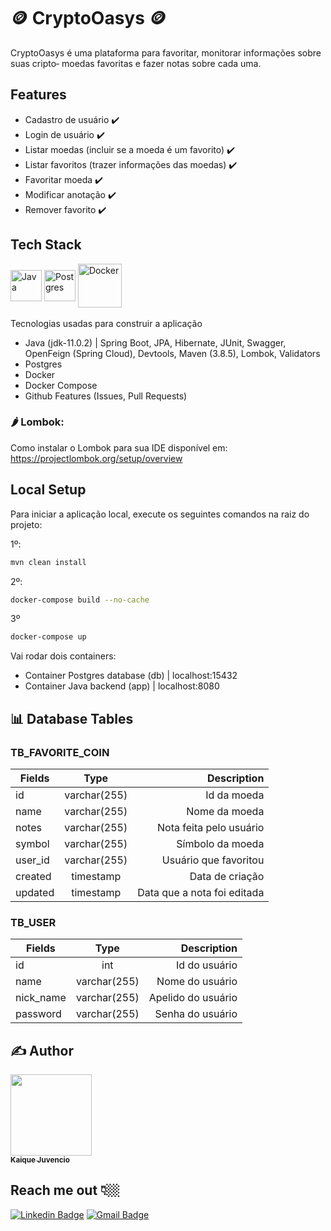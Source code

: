 #  🪙 CryptoOasys 🪙

CryptoOasys é uma plataforma para favoritar, monitorar informações sobre suas cripto‑
moedas favoritas e fazer notas sobre cada uma.

## Features

- Cadastro de usuário :heavy_check_mark:
- Login de usuário :heavy_check_mark:
- Listar moedas (incluir se a moeda é um favorito) :heavy_check_mark:
- Listar favoritos (trazer informações das moedas) :heavy_check_mark:
- Favoritar moeda :heavy_check_mark:
- Modificar anotação :heavy_check_mark:
- Remover favorito :heavy_check_mark:

## Tech Stack

<div style="display: inline_block">
    <img align="center" alt="Java" height="50" width="50" src="https://cdn.jsdelivr.net/gh/devicons/devicon/icons/java/java-original.svg">
    <img align="center" alt="Postgres" height="50" width="50"  src="https://cdn.jsdelivr.net/gh/devicons/devicon/icons/postgresql/postgresql-original.svg" />
    <img align="center" alt="Docker" height="70" width="70" src="https://cdn.jsdelivr.net/gh/devicons/devicon/icons/docker/docker-original.svg" />
</div>
<br>
Tecnologias usadas para construir a aplicação

- Java (jdk-11.0.2) | Spring Boot, JPA, Hibernate, JUnit, Swagger, OpenFeign (Spring Cloud), Devtools, Maven (3.8.5), Lombok, Validators
- Postgres
- Docker
- Docker Compose
- Github Features (Issues, Pull Requests)

### :hot_pepper: Lombok:
Como instalar o Lombok para sua IDE disponível em: https://projectlombok.org/setup/overview

## Local Setup

Para iniciar a aplicação local, execute os seguintes comandos na raiz do projeto:

1º:
```bash
mvn clean install
```
2º:
```bash
docker-compose build --no-cache
```
3º
```bash
docker-compose up
```

Vai rodar dois containers: 

- Container Postgres database (db) |  localhost:15432
- Container Java backend  (app) | localhost:8080

## 📊 Database Tables


### TB_FAVORITE_COIN

| Fields                  |  Type        | Description |
| ----------------------- | :----------: | ----------: |
| id                      | varchar(255) | Id da moeda                   |
| name                    | varchar(255) | Nome da moeda                 |
| notes                   | varchar(255) | Nota feita pelo usuário       |
| symbol                  | varchar(255) | Símbolo da moeda              |
| user_id                 | varchar(255) | Usuário que favoritou         |
| created                 | timestamp    | Data de criação               |
| updated                 | timestamp    | Data que a nota foi editada   |

### TB_USER

| Fields                  |  Type        | Description |
| ----------------------- | :----------: | ----------: |
| id                      | int          | Id do usuário          |
| name                    | varchar(255) | Nome do usuário        |
| nick_name               | varchar(255) | Apelido do usuário     |
| password                | varchar(255) | Senha do usuário       |

## ✍️ Author

 [<img src="https://github.com/KaiqueJuvencio.png" width="130px;"/><br /><sub>**Kaique Juvencio**</sub>](https://github.com/KaiqueJuvencio)<br /> 
 
 <h2>Reach me out 👇🏼</h2>

[![Linkedin Badge](https://img.shields.io/badge/-LinkedIn-blue?style=flat-square&logo=Linkedin&logoColor=white&link=https://www.linkedin.com/in/kaiquejuvencio/)](https://www.linkedin.com/in/kaiquejuvencio/) [![Gmail Badge](https://img.shields.io/badge/-kaiquejuvenciocosta@gmail.com-c14438?style=flat-square&logo=Gmail&logoColor=white&link=mailto:kaiquejuvenciocosta@gmail.com)](mailto:kaiquejuvenciocosta@gmail.com)

